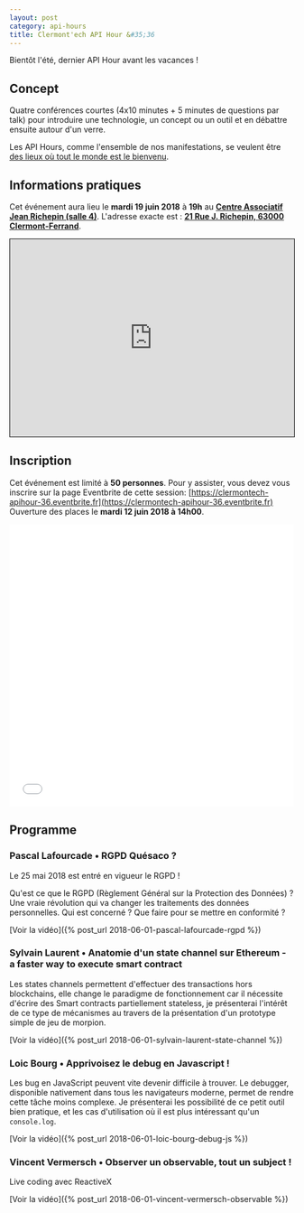 ```yaml
---
layout: post
category: api-hours
title: Clermont'ech API Hour &#35;36
---
```


Bientôt l'été, dernier API Hour avant les vacances !

## Concept

Quatre conférences courtes (4x10 minutes + 5 minutes de questions par talk)
pour introduire une technologie, un concept ou un outil et en débattre ensuite
autour d'un verre.

Les API Hours, comme l'ensemble de nos manifestations, se veulent être [des
lieux où tout le monde est le bienvenu](/code-of-conduct.html).


## Informations pratiques

Cet événement aura lieu le **mardi 19 juin 2018** à **19h** au [**Centre Associatif Jean Richepin (salle 4)**](http://www.clermont-ferrand.fr/+-Centre-Richepin-+.html). L'adresse
exacte est : [**21 Rue J. Richepin, 63000 Clermont-Ferrand**](https://www.openstreetmap.org/#map=19/45.78186/3.08506).

<iframe width="100%" height="350" frameborder="0" scrolling="no" marginheight="0" marginwidth="0" src="https://www.openstreetmap.org/export/embed.html?bbox=3.0836096405982976%2C45.780990896595334%2C3.0871394276618958%2C45.78265381775845&amp;layer=mapnik&amp;marker=45.78182142810052%2C3.0853745341300964" style="border: 1px solid black"></iframe>

<br/>

## Inscription

Cet événement est limité à **50 personnes**.  Pour y assister, vous devez vous
inscrire sur la page Eventbrite de cette session: [https://clermontech-apihour-36.eventbrite.fr](https://clermontech-apihour-36.eventbrite.fr)
Ouverture des places le **mardi 12 juin 2018 à 14h00**.


<iframe src="//eventbrite.fr/tickets-external?eid=46672947041&ref=etckt" frameborder="0" height="500" width="100%" vspace="0" hspace="0" marginheight="5" marginwidth="5" scrolling="auto" allowtransparency="true"></iframe>

<br/>

## Programme

### Pascal Lafourcade • RGPD Quésaco ?

Le 25 mai 2018 est entré en vigueur le RGPD !

Qu'est ce que le RGPD (Règlement Général sur la Protection des Données) ? Une vraie révolution qui va changer les traitements des données personnelles. Qui est concerné ?  Que faire pour se mettre en conformité ?

[Voir la vidéo]({% post_url 2018-06-01-pascal-lafourcade-rgpd %})

### Sylvain Laurent • Anatomie d'un state channel sur Ethereum - a faster way to execute smart contract

Les states channels permettent d'effectuer des transactions hors blockchains, elle change le paradigme de fonctionnement car il nécessite d'écrire des Smart contracts partiellement stateless, je présenterai l'intérêt de ce type de mécanismes au travers de la présentation d'un prototype simple de jeu de morpion.

[Voir la vidéo]({% post_url 2018-06-01-sylvain-laurent-state-channel %})

### Loic Bourg • Apprivoisez le debug en Javascript !

Les bug en JavaScript peuvent vite devenir difficile à trouver.
Le debugger, disponible nativement dans tous les navigateurs moderne, permet de rendre cette tâche moins complexe.
Je présenterai les possibilité de ce petit outil bien pratique, et les cas d'utilisation où il est plus intéressant qu'un `console.log`.

[Voir la vidéo]({% post_url 2018-06-01-loic-bourg-debug-js %})

### Vincent Vermersch •  Observer un observable, tout un subject !

Live coding avec ReactiveX

[Voir la vidéo]({% post_url 2018-06-01-vincent-vermersch-observable %})
